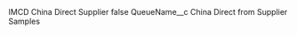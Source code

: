<?xml version="1.0" encoding="UTF-8"?>
<CustomMetadata xmlns="http://soap.sforce.com/2006/04/metadata" xmlns:xsi="http://www.w3.org/2001/XMLSchema-instance" xmlns:xsd="http://www.w3.org/2001/XMLSchema">
    <label>IMCD China Direct Supplier</label>
    <protected>false</protected>
    <values>
        <field>QueueName__c</field>
        <value xsi:type="xsd:string">China Direct from Supplier Samples</value>
    </values>
</CustomMetadata>
